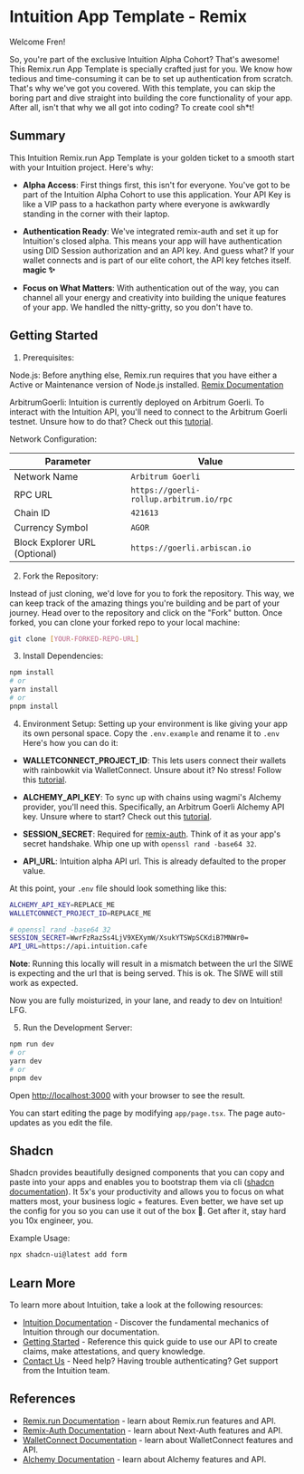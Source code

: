 # Intuition App Template - Remix

Welcome Fren!

So, you're part of the exclusive Intuition Alpha Cohort? That's awesome! This Remix.run App Template is specially crafted just for you. We know how tedious and time-consuming it can be to set up authentication from scratch. That's why we've got you covered. With this template, you can skip the boring part and dive straight into building the core functionality of your app. After all, isn't that why we all got into coding? To create cool sh\*t!

## Summary

This Intuition Remix.run App Template is your golden ticket to a smooth start with your Intuition project. Here's why:

- **Alpha Access**: First things first, this isn't for everyone. You've got to be part of the Intuition Alpha Cohort to use this application. Your API Key is like a VIP pass to a hackathon party where everyone is awkwardly standing in the corner with their laptop.

- **Authentication Ready**: We've integrated remix-auth and set it up for Intuition's closed alpha. This means your app will have authentication using DID Session authorization and an API key. And guess what? If your wallet connects and is part of our elite cohort, the API key fetches itself. **magic ✨**

- **Focus on What Matters**: With authentication out of the way, you can channel all your energy and creativity into building the unique features of your app. We handled the nitty-gritty, so you don't have to.

## Getting Started

1. Prerequisites:

Node.js: Before anything else, Remix.run requires that you have either a Active or Maintenance version of Node.js installed. [Remix Documentation](https://remix.run/docs/en/main/other-api/node)

ArbitrumGoerli: Intuition is currently deployed on Arbitrum Goerli. To interact with the Intuition API, you'll need to connect to the Arbitrum Goerli testnet. Unsure how to do that? Check out this [tutorial](https://developer.offchainlabs.com/docs/developer_quickstart).

Network Configuration:

| Parameter                     | Value                                   |
| ----------------------------- | --------------------------------------- |
| Network Name                  | `Arbitrum Goerli`                       |
| RPC URL                       | `https://goerli-rollup.arbitrum.io/rpc` |
| Chain ID                      | `421613`                                |
| Currency Symbol               | `AGOR`                                  |
| Block Explorer URL (Optional) | `https://goerli.arbiscan.io`            |

2. Fork the Repository:

Instead of just cloning, we'd love for you to fork the repository. This way, we can keep track of the amazing things you're building and be part of your journey. Head over to the repository and click on the "Fork" button. Once forked, you can clone your forked repo to your local machine:

```bash
git clone [YOUR-FORKED-REPO-URL]
```

3. Install Dependencies:

```bash
npm install
# or
yarn install
# or
pnpm install
```

4. Environment Setup:
   Setting up your environment is like giving your app its own personal space. Copy the `.env.example` and rename it to `.env` Here's how you can do it:

- **WALLETCONNECT_PROJECT_ID**: This lets users connect their wallets with rainbowkit via WalletConnect. Unsure about it? No stress! Follow this [tutorial](https://docs.walletconnect.com/2.0/cloud/explorer#setting-up-a-new-project).

- **ALCHEMY_API_KEY**: To sync up with chains using wagmi's Alchemy provider, you'll need this. Specifically, an Arbitrum Goerli Alchemy API key. Unsure where to start? Check out this [tutorial](https://docs.alchemy.com/docs/alchemy-quickstart-guide).

- **SESSION_SECRET**: Required for [remix-auth](https://github.com/sergiodxa/remix-auth). Think of it as your app's secret handshake. Whip one up with `openssl rand -base64 32`.

- **API_URL**: Intuition alpha API url. This is already defaulted to the proper value.

At this point, your `.env` file should look something like this:

```bash
ALCHEMY_API_KEY=REPLACE_ME
WALLETCONNECT_PROJECT_ID=REPLACE_ME

# openssl rand -base64 32
SESSION_SECRET=WwrFzRazSs4LjV9XEXymW/XsukYTSWpSCKdiB7MNWr0=
API_URL=https://api.intuition.cafe
```

**Note**: Running this locally will result in a mismatch between the url the SIWE is expecting and the url that is being served. This is ok. The SIWE will still work as expected.

Now you are fully moisturized, in your lane, and ready to dev on Intuition! LFG.

5. Run the Development Server:

```bash
npm run dev
# or
yarn dev
# or
pnpm dev
```

Open [http://localhost:3000](http://localhost:3000) with your browser to see the result.

You can start editing the page by modifying `app/page.tsx`. The page auto-updates as you edit the file.

## Shadcn

Shadcn provides beautifully designed components that you can copy and paste into your apps and enables you to bootstrap them via cli ([shadcn documentation](https://ui.shadcn.com/)). It 5x's your productivity and allows you to focus on what matters most, your business logic + features. Even better, we have set up the config for you so you can use it out of the box 🤝. Get after it, stay hard you 10x engineer, you.

Example Usage:

```bash
npx shadcn-ui@latest add form
```

## Learn More

To learn more about Intuition, take a look at the following resources:

- [Intuition Documentation](https://app.gitbook.com/o/xYyeoT5KBfRZxYH5NYQb/s/cVc9V0gt0E79kdhQIpdk/) - Discover the fundamental mechanics of Intuition through our documentation.
- [Getting Started](https://app.gitbook.com/o/xYyeoT5KBfRZxYH5NYQb/s/cVc9V0gt0E79kdhQIpdk/developer-docs/getting-started) - Reference this quick guide to use our API to create claims, make attestations, and query knowledge.
- [Contact Us](https://app.gitbook.com/o/xYyeoT5KBfRZxYH5NYQb/s/cVc9V0gt0E79kdhQIpdk/learn-more/contact-us) - Need help? Having trouble authenticating? Get support from the Intuition team.

## References

- [Remix.run Documentation](https://remix.run/) - learn about Remix.run features and API.
- [Remix-Auth Documentation](https://github.com/sergiodxa/remix-auth) - learn about Next-Auth features and API.
- [WalletConnect Documentation](https://docs.walletconnect.com/) - learn about WalletConnect features and API.
- [Alchemy Documentation](https://docs.alchemy.com/) - learn about Alchemy features and API.
